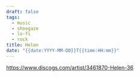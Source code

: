 ```yaml
---
draft: false
tags:
  - music
  - shoegaze
  - lo-fi
  - rock
title: Helen
date: "{{date:YYYY-MM-DD}}T{{time:HH:mm}}"
---
```


https://www.discogs.com/artist/3461870-Helen-36
